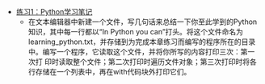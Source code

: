 - [练习1：Python学习笔记](https://github.com/xzu212/my-python-note/blob/main/practice09/learning_python.py)
	 - 在文本编辑器中新建一个文件，写几句话来总结一下你至此学到的Python知识，其中每一行都以“In Python you can”打头。将这个文件命名为	 learning_python.txt，并存储到为完成本章练习而编写的程序所在的目录中。编写一个程序，它读取这个文件，并将你所写的内容打印三次：第一次打	 印时读取整个文件；第二次打印时遍历文件对象；第三次打印时将各行存储在一个列表中，再在with代码块外打印它们。
